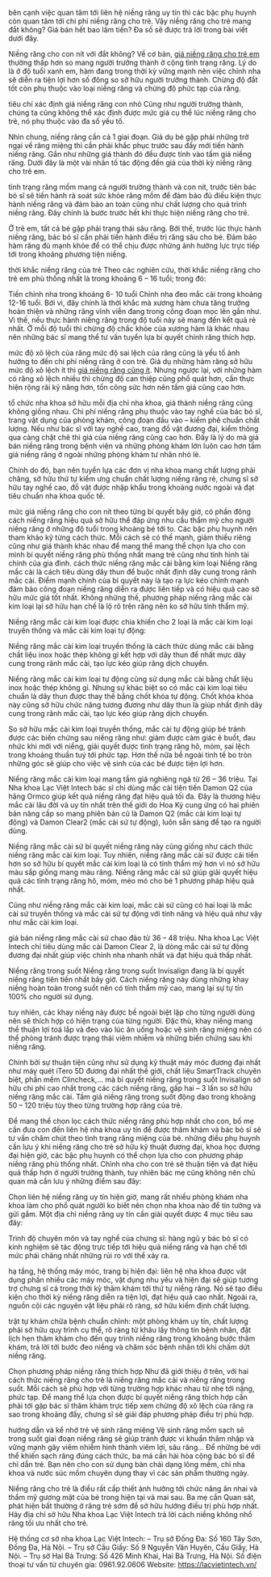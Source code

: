 bên cạnh việc quan tâm tới liên hệ niềng răng uy tín thì các bậc phụ huynh còn quan tâm tới chi phí niềng răng cho trẻ. Vậy niềng răng cho trẻ mang đắt không? Giá bán hết bao lăm tiền? Đa số sẽ được trả lời trong bài viết dưới đây.

Niềng răng cho con nít với đắt không?
Về cơ bản, <a href="https://lacvietintech.vn/nieng-rang-tre-em-bao-nhieu-tien/">giá niềng răng cho trẻ em</a> thường thấp hơn so mang người trưởng thành ở cộng tình trạng răng. Lý do là ở độ tuổi xanh em, hàm đang trong thời kỳ vững mạnh nên việc chỉnh nha sẽ diễn ra tiện lợi hơn số đông so sở hữu người trưởng thành. Chừng độ đắt tốt còn phụ thuộc vào loại niềng răng và chừng độ phức tạp của răng.

tiêu chí xác định giá niềng răng con nhỏ
Cũng như người trưởng thành, chúng ta cũng không thể xác định được mức giá cụ thể lúc niềng răng cho trẻ, nó phụ thuộc vào đa số yếu tố.

Nhìn chung, niềng răng cần cả 1 giai đoạn. Giả dụ bé gặp phải những trở ngại về răng miệng thì cần phải khắc phục trước sau đấy mới tiến hành niềng răng. Gần như những giá thành đó đều được tính vào tầm giá niềng răng. Dưới đây là một vài nhân tố tác động đến giá của thời kỳ niềng răng cho trẻ em.

tình trạng răng mồm
mang cả người trưởng thành và con nít, trước tiên bác bỏ sĩ sẽ tiến hành rà soát sức khỏe răng mồm để đảm bảo đủ điều kiện thực hành niềng răng và đảm bảo an toàn cũng như chất lượng cho quá trình niềng răng. Đây chính là bước trước hết khi thực hiện niềng răng cho trẻ.

Ở trẻ em, tất cả bé gặp phải trạng thái sâu răng. Bởi thế, trước lúc thực hành niềng răng, bác bỏ sĩ cần phải tiến hành điều trị răng sâu cho bé. Đảm bảo hàm răng đủ mạnh khỏe để có thể chịu được những ảnh hưởng lực trực tiếp tới trong khoảng phương tiện niềng.

thời khắc niềng răng của trẻ
Theo các nghiên cứu, thời khắc niềng răng cho trẻ em phù thống nhất là trong khoảng 6 – 16 tuổi; trong đó:

Tiền chỉnh nha trong khoảng 6- 10 tuổi
Chỉnh nha đeo mắc cài trong khoảng 12-16 tuổi.
Bởi vì, đây chính là thời khắc mà xương hàm chưa tăng trưởng hoàn thiện và những răng vĩnh viễn đang trong công đoạn mọc lên gần như. Vì thế, nếu thực hành niềng răng trong độ tuổi này sẽ mang đến kết quả rẻ nhất. Ở mỗi độ tuổi thì chừng độ chắc khỏe của xương hàm là khác nhau nên những bác sĩ mang thể tư vấn tuyển lựa bí quyết chỉnh răng thích hợp.

mức độ xô lệch của răng
mức độ sai lệch của răng cũng là yếu tố ảnh hưởng to đến chi phí niềng răng ở con trẻ. Giả dụ những hàm răng sở hữu mức độ xô lệch ít thì <a href="https://lacvietintech.vn/nieng-rang-gia-bao-nhieu-tien-bang-gia-nieng-rang/">giá niềng răng cũng ít</a>. Nhưng ngược lại, với những hàm có răng xô lệch nhiều thì chừng độ can thiệp cũng phổ quát hơn, cần thực hiện rộng rãi kỹ năng hơn, tốn công sức hơn nên tầm giá cũng cao hơn.

tổ chức nha khoa
sở hữu mỗi địa chỉ nha khoa, giá thành niềng răng cũng không giống nhau. Chi phí niềng răng phụ thuộc vào tay nghề của bác bỏ sĩ, trang vật dụng của phòng khám, công đoạn đầu vào – kiểm phê chuẩn chất lượng. Nếu như bác sĩ với tay nghề cao, trang đồ vật đương đại, kiểm thông qua càng chặt chẽ thì giá của niềng răng cũng cao hơn. Đấy là lý do mà giá bán niềng răng trong bệnh viện và những phòng khám lớn luôn cao hơn tầm giá niềng răng ở ngoài những phòng khám tư nhân nhỏ lẻ.

Chính do đó, bạn nên tuyển lựa các đơn vị nha khoa mang chất lượng phải chăng, sở hữu thứ tự kiểm ưng chuẩn chất lượng niềng răng rẻ, chưng sĩ sở hữu tay nghề cao, đồ vật được nhập khẩu trong khoảng nước ngoài và đạt tiêu chuẩn nha khoa quốc tế.

mức giá niềng răng cho con nít theo từng bí quyết
bây giờ, có phần đông cách niềng răng hiệu quả sở hữu thể đáp ứng nhu cầu thẩm mỹ cho người niềng răng ở những độ tuổi trong khoảng bé tới to. Các bậc phụ huynh nên tham khảo kỹ từng cách thức. Mỗi cách sẽ có thế mạnh, giảm thiểu riêng cũng như giá thành khác nhau để mang thể mang thể chọn lựa cho con mình bí quyết niềng răng phù thống nhất mang trẻ cũng như tình hình tài chính của gia đình.
cách thức niềng răng mắc cài bằng kim loại
Niềng răng mắc cài là cách tiêu dùng dây thun để buộc nhất định dây cung trong rãnh mắc cài. Điểm mạnh chính của bí quyết này là tạo ra lực kéo chỉnh mạnh đảm bảo công đoạn niềng răng diễn ra được liên tiếp và có hiệu quả cao sở hữu mức giá tốt nhất. Không những thế, phương pháp niềng răng mắc cài kim loại lại sở hữu hạn chế là lộ rõ trên răng nên ko sở hữu tính thẩm mỹ.

Niềng răng mắc cài kim loại được chia khiến cho 2 loại là mắc cài kim loại truyền thống và mắc cài kim loại tự động:

Niềng răng mắc cài kim loại truyền thống là cách thức dùng mắc cài bằng chất liệu inox hoặc thép không gỉ kết hợp với dây thun để nhất mực dây cung trong rãnh mắc cài, tạo lực kéo giúp răng dịch chuyển.

Niềng răng mắc cài kim loại tự động cũng sử dụng mắc cài bằng chất liệu inox hoặc thép không gỉ. Nhưng sự khác biệt so có mắc cài kim loại tiêu chuẩn là dây thun được thay thế bằng chốt khóa tự động. Chốt khóa khóa này cũng sở hữu chức năng tương đương như dây thun là giúp nhất định dây cung trong rãnh mắc cài, tạo lực kéo giúp răng dịch chuyển.

So sở hữu mắc cài kim loại truyền thống, mắc cài tự động giúp bé tránh được các biến chứng sau niềng răng như: giảm được cảm giác ê buốt, đau nhức khi mới với niềng, giải quyết được tình trạng răng hô, móm, sai lệch trong khoảng thuần tuý tới phức tạp. Hơn thế nữa bề ngoài tinh tế bo tròn những góc sẽ giúp cho việc vệ sinh của các bé được tiện lợi hơn.

Niềng răng mắc cài kim loại mang tầm giá nghiêng ngả từ 26 – 36 triệu. Tại Nha khoa Lạc Việt Intech bác sĩ chỉ dùng mắc cài tiên tiến Damon Q2 của hãng Ormco giúp kết quả niềng răng đạt hiệu quả tối đa. Đây là thương hiệu mắc cài lâu đời và uy tín nhất trên thế giới do Hoa Kỳ cung ứng có hai phiên bản nâng cấp so mang phiên bản cũ là Damon Q2 (mắc cài kim loại tự động) và Damon Clear2 (mắc cài sứ tự động), luôn sẵn sàng để tạo ra người dùng.

Niềng răng mắc cài sứ
bí quyết niềng răng này cũng giống như cách thức niềng răng mắc cài kim loại. Tuy nhiên, niềng răng mắc cài sứ được cải tiến hơn so sở hữu bí quyết mắc cài kim loại là có tính thẩm mỹ hơn vì nó sở hữu màu sắp giống mang màu răng. Niềng răng mắc cài sứ giúp giải quyết hiệu quả các tình trạng răng hô, móm, méo mó cho bé 1 phương pháp hiệu quả nhất.

Cũng như niềng răng mắc cài kim loại, mắc cài sứ cũng có hai loại là mắc cài sứ truyền thống và mắc cài sứ tự động với tính năng và hiệu quả như vậy như mắc cài kim loại.

giá bán niềng răng mắc cài sứ chao đảo từ 36 – 48 triệu. Nha khoa Lạc Việt Intech chỉ tiêu dùng mắc cài Damon Clear 2, là dòng mắc cài sứ tự động đương đại nhất giúp việc chỉnh nha nhanh nhất và đạt hiệu quả thấp nhất.

Niềng răng trong suốt
Niềng răng trong suốt Invisalign đang là bí quyết niềng răng tiên tiến nhất bây giờ. Cách niềng răng này dùng những khay niềng hoàn toàn trong suốt nên có tính thẩm mỹ cao, mang lại sự tự tín 100% cho người sử dụng.

tuy nhiên, các khay niềng này được bề ngoài biệt lập cho từng người dùng nên sẽ thích hợp có hiện trạng của từng người. Đặc thù, khay niềng mang thể thuận lợi toá lắp và đeo vào lúc ăn uống hoặc vệ sinh răng miệng nên có thể phòng tránh được trạng thái viêm nhiễm và những biến chứng sau khi niềng răng.

Chính bởi sự thuận tiện cũng như sử dụng kỹ thuật máy móc đương đại nhất như máy quét iTero 5D đương đại nhất thế giới, chất liệu SmartTrack chuyên biệt, phần mềm Clincheck,… mà bí quyết niềng răng trong suốt Invisalign sở hữu chi phí cao nhất trong các cách niềng răng, gấp hai – 3 lần so sở hữu niềng răng mắc cài. Tầm giá niềng răng trong suốt động dao trong khoảng 50 – 120 triệu tùy theo từng trường hợp răng của trẻ.

Để mang thể chọn lọc cách thức niềng răng phù hợp nhất cho con, bố mẹ cần đưa con đến liên hệ nha khoa uy tín để được thăm khám và bác bỏ sĩ sẽ tư vấn chăm chút theo tình trạng răng miệng của bé.
những điều phụ huynh cần lưu ý khi niềng răng cho trẻ
sở hữu kỹ thuật đương đại, khoa học đương đại hiện giờ, các bậc phụ huynh có thể chọn lựa cho con phương pháp niềng răng phù thống nhất. Chỉnh nha cho con trẻ sẽ thuận tiện và đạt hiệu quả thấp hơn ở người trưởng thành, tuy nhiên bác mẹ cũng không nên chủ quan mà cần lưu ý những điểm sau đây:

Chọn liên hệ niềng răng uy tín
hiện giờ, mang rất nhiều phòng khám nha khoa làm cho phổ quát người ko biết nên chọn nha khoa nào để tin tưởng và gửi gắm. Một địa chỉ niềng răng uy tín cần giải quyết được 4 mục tiêu sau đây:

Trình độ chuyên môn và tay nghề của chưng sĩ: hàng ngũ y bác bỏ sĩ có kinh nghiệm sẽ tác động trực tiếp tới hiệu quả niềng răng và hạn chế tới mức phải chăng nhất những rủi ro với thể xảy ra.

hạ tầng, hệ thống máy móc, trang bị hiện đại: liên hệ nha khoa được vật dụng phần nhiều các máy móc, vật dụng nhu yếu và hiện đại sẽ giúp tương trợ chưng sĩ cả trong thời kỳ thăm khám tới thứ tự niềng răng. Nó sẽ tạo điều kiện cho thời kỳ niềng răng diễn ra tiện lợi, đạt hiệu quả cao nhất. Ngoài ra, nguồn cội các nguyên vật liệu phải rõ ràng, sở hữu kiểm định chất lượng.

trật tự khám chữa bệnh chuẩn chỉnh: một phòng khám uy tín, chất lượng phải sở hữu quy trình cụ thể, rõ ràng từ khâu lấy thông tin bệnh nhân, đặt lịch hẹn thăm khám cho đến quy trình niềng răng trong khoảng bước thăm khám, trả lời tới bước đeo niềng và chăm sóc bệnh nhân tới khi chấm dứt niềng răng.

Chọn phương pháp niềng răng thích hợp
Như đã giới thiệu ở trên, với hai cách thức niềng răng cho trẻ là niềng răng mắc cài và niềng răng trong suốt. Mỗi cách sẽ phù hợp với từng trường hợp khác nhau từ nhẹ tới nặng, phức tạp. Để mang thể lựa chọn được bí quyết niềng răng thích hợp cần phải tới gặp bác sĩ thăm khám trực tiếp xem chừng độ xô lệch của răng ra sao trong khoảng đấy, chưng sĩ sẽ giải đáp phương pháp điều trị phù hợp.

hướng dẫn và kể nhở trẻ vệ sinh răng miệng
Vệ sinh răng mồm sạch sẽ trong suốt giai đoạn niềng răng sẽ giúp tránh được vi khuẩn thâm nhập và vững mạnh gây viêm nhiễm hình thành viêm lợi, sâu răng… Để những bé với thể khiến sạch răng đúng cách thức, ba má cần hài hòa cộng bác bỏ sĩ để chỉ dẫn trẻ. Bạn nên cho con sử dụng bàn chải dạng lông mềm, chỉ nha khoa và nước súc mồm chuyên dụng thay vì các sản phẩm thường ngày.

Niềng răng cho trẻ là điều rất cấp thiết ảnh hưởng tới chức năng ăn nhai và thẩm mỹ gương mặt của bé trong hiện tại và mai sau. Ba mẹ cần Quan sát, phát hiện bất thường ở răng trẻ sớm để sở hữu hướng điều trị phù hợp nhất. Hãy địa chỉ sở hữu Nha khoa Lạc Việt Intech trả lời cách niềng không nhổ răng tối ưu nhất cho trẻ.

Hệ thống cơ sở nha khoa Lạc Việt Intech:
– Trụ sở Đống Đa: Số 160 Tây Sơn, Đống Đa, Hà Nội.
– Trụ sở Cầu Giấy: Số 9 Nguyễn Văn Huyên, Cầu Giấy, Hà Nội.
– Trụ sở Hai Bà Trưng: Số 426 Minh Khai, Hai Bà Trưng, Hà Nội.
Số điện thoại tư vấn từ chuyên gia: 0961.92.0606
Website: https://lacvietintech.vn/
